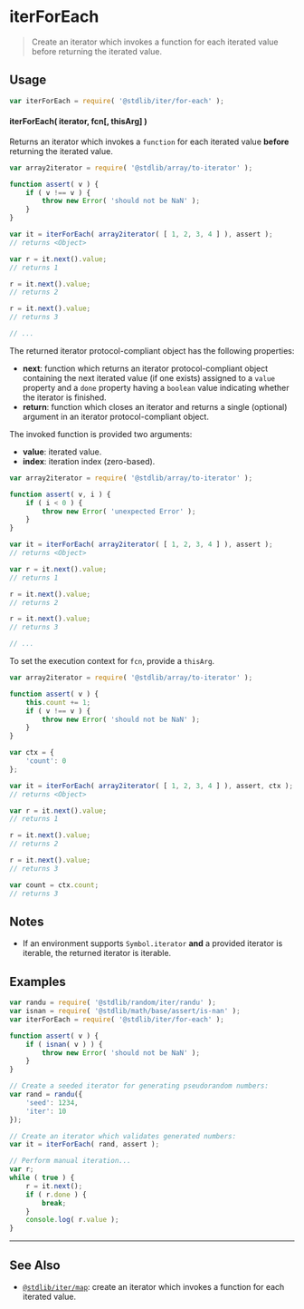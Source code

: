 <!--

@license Apache-2.0

Copyright (c) 2018 The Stdlib Authors.

Licensed under the Apache License, Version 2.0 (the "License");
you may not use this file except in compliance with the License.
You may obtain a copy of the License at

   http://www.apache.org/licenses/LICENSE-2.0

Unless required by applicable law or agreed to in writing, software
distributed under the License is distributed on an "AS IS" BASIS,
WITHOUT WARRANTIES OR CONDITIONS OF ANY KIND, either express or implied.
See the License for the specific language governing permissions and
limitations under the License.

-->

# iterForEach

> Create an iterator which invokes a function for each iterated value before returning the iterated value.

<!-- Section to include introductory text. Make sure to keep an empty line after the intro `section` element and another before the `/section` close. -->

<section class="intro">

</section>

<!-- /.intro -->

<!-- Package usage documentation. -->

<section class="usage">

## Usage

```javascript
var iterForEach = require( '@stdlib/iter/for-each' );
```

#### iterForEach( iterator, fcn\[, thisArg] )

Returns an iterator which invokes a `function` for each iterated value **before** returning the iterated value.

```javascript
var array2iterator = require( '@stdlib/array/to-iterator' );

function assert( v ) {
    if ( v !== v ) {
        throw new Error( 'should not be NaN' );
    }
}

var it = iterForEach( array2iterator( [ 1, 2, 3, 4 ] ), assert );
// returns <Object>

var r = it.next().value;
// returns 1

r = it.next().value;
// returns 2

r = it.next().value;
// returns 3

// ...
```

The returned iterator protocol-compliant object has the following properties:

-   **next**: function which returns an iterator protocol-compliant object containing the next iterated value (if one exists) assigned to a `value` property and a `done` property having a `boolean` value indicating whether the iterator is finished.
-   **return**: function which closes an iterator and returns a single (optional) argument in an iterator protocol-compliant object.

The invoked function is provided two arguments:

-   **value**: iterated value.
-   **index**: iteration index (zero-based).

```javascript
var array2iterator = require( '@stdlib/array/to-iterator' );

function assert( v, i ) {
    if ( i < 0 ) {
        throw new Error( 'unexpected Error' );
    }
}

var it = iterForEach( array2iterator( [ 1, 2, 3, 4 ] ), assert );
// returns <Object>

var r = it.next().value;
// returns 1

r = it.next().value;
// returns 2

r = it.next().value;
// returns 3

// ...
```

To set the execution context for `fcn`, provide a `thisArg`.

```javascript
var array2iterator = require( '@stdlib/array/to-iterator' );

function assert( v ) {
    this.count += 1;
    if ( v !== v ) {
        throw new Error( 'should not be NaN' );
    }
}

var ctx = {
    'count': 0
};

var it = iterForEach( array2iterator( [ 1, 2, 3, 4 ] ), assert, ctx );
// returns <Object>

var r = it.next().value;
// returns 1

r = it.next().value;
// returns 2

r = it.next().value;
// returns 3

var count = ctx.count;
// returns 3
```

</section>

<!-- /.usage -->

<!-- Package usage notes. Make sure to keep an empty line after the `section` element and another before the `/section` close. -->

<section class="notes">

## Notes

-   If an environment supports `Symbol.iterator` **and** a provided iterator is iterable, the returned iterator is iterable.

</section>

<!-- /.notes -->

<!-- Package usage examples. -->

<section class="examples">

## Examples

<!-- eslint no-undef: "error" -->

```javascript
var randu = require( '@stdlib/random/iter/randu' );
var isnan = require( '@stdlib/math/base/assert/is-nan' );
var iterForEach = require( '@stdlib/iter/for-each' );

function assert( v ) {
    if ( isnan( v ) ) {
        throw new Error( 'should not be NaN' );
    }
}

// Create a seeded iterator for generating pseudorandom numbers:
var rand = randu({
    'seed': 1234,
    'iter': 10
});

// Create an iterator which validates generated numbers:
var it = iterForEach( rand, assert );

// Perform manual iteration...
var r;
while ( true ) {
    r = it.next();
    if ( r.done ) {
        break;
    }
    console.log( r.value );
}
```

</section>

<!-- /.examples -->

<!-- Section to include cited references. If references are included, add a horizontal rule *before* the section. Make sure to keep an empty line after the `section` element and another before the `/section` close. -->

<section class="references">

</section>

<!-- /.references -->

<!-- Section for related `stdlib` packages. Do not manually edit this section, as it is automatically populated. -->

<section class="related">

* * *

## See Also

-   <span class="package-name">[`@stdlib/iter/map`][@stdlib/iter/map]</span><span class="delimiter">: </span><span class="description">create an iterator which invokes a function for each iterated value.</span>

</section>

<!-- /.related -->

<!-- Section for all links. Make sure to keep an empty line after the `section` element and another before the `/section` close. -->

<section class="links">

<!-- <related-links> -->

[@stdlib/iter/map]: https://github.com/stdlib-js/stdlib/tree/develop/lib/node_modules/%40stdlib/iter/map

<!-- </related-links> -->

</section>

<!-- /.links -->

